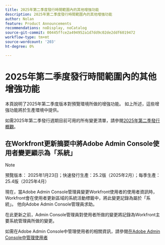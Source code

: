 ```yaml
---
title: 2025年第二季度發行時間範圍內的其他增強功能
description: 2025年第二季度發行時間範圍內的其他增強功能
author: Nolan
feature: Product Announcements
recommendations: noDisplay, noCatalog
source-git-commit: 00445ffce2a494952a1d7dd9c02de2ddf6019472
workflow-type: tm+mt
source-wordcount: '203'
ht-degree: 0%

---
```


# 2025年第二季度發行時間範圍內的其他增強功能

本頁說明了2025年第二季度版本對預覽環境所做的增強功能。 如上所述，這些增強功能將於生產環境中提供。

如需2025年第二季發行週期目前可用的所有變更清單，請參閱[2025年第二季發行概觀](/help/quicksilver/product-announcements/product-releases/25-q2-release-activity/25-q2-release-overview.md)。

## 在Workfront更新摘要中將Adobe Admin Console使用者變更顯示為「系統」

>[!NOTE]
>
>預覽版本： 2025年1月23日；快速發行生產：25.2版（2025年2月）；每季生產：25.4版（2025年4月）

現在，當Adobe Admin Console管理員變更Workfront使用者的使用者資訊時，Workfront會在使用者更新區域的系統活動標籤中，將此變更記錄為屬於「系統」。 他向Adobe Admin Console管理員求助。

在此更新之前，Admin Console管理員對使用者所做的變更將記錄為Workfront主要系統管理員所做的變更。

如需在Adobe Admin Console中管理使用者的相關資訊，請參閱[在Adobe Admin Console中管理使用者](/help/quicksilver/administration-and-setup/add-users/create-and-manage-users/admin-console.md)
